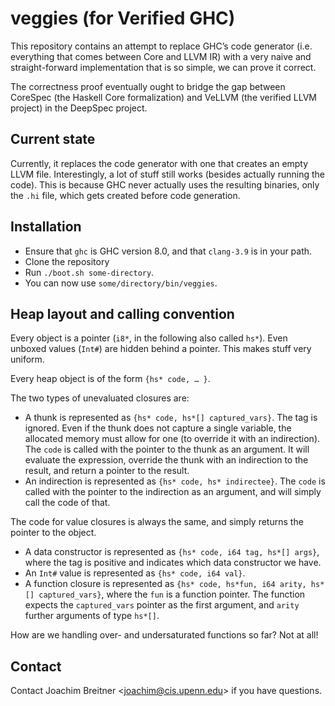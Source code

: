 veggies (for Verified GHC)
==========================

This repository contains an attempt to replace GHC’s code generator (i.e.
everything that comes between Core and LLVM IR) with a very naive and
straight-forward implementation that is so simple, we can prove it correct.

The correctness proof eventually ought to bridge the gap between CoreSpec (the
Haskell Core formalization) and VeLLVM (the verified LLVM project) in the
DeepSpec project.

Current state
-------------

Currently, it replaces the code generator with one that creates an empty LLVM
file. Interestingly, a lot of stuff still works (besides actually running the
code). This is because GHC never actually uses the resulting binaries, only the
`.hi` file, which gets created before code generation.

Installation
------------

 * Ensure that `ghc` is GHC version 8.0, and that `clang-3.9` is in your path.
 * Clone the repository
 * Run `./boot.sh some-directory`.
 * You can now use `some/directory/bin/veggies`.

Heap layout and calling convention
----------------------------------

Every object is a pointer (`i8*`, in the following also called `hs*`). Even unboxed values (`Int#`) are hidden
behind a pointer. This makes stuff very uniform.

Every heap object is of the form `{hs* code, … }`.

The two types of unevaluated closures are:

 * A thunk is represented as `{hs* code, hs*[] captured_vars}`.
   The tag is ignored.
   Even if the thunk does not capture a single variable, the allocated memory must allow for one (to override it with an indirection).
   The `code` is called with the pointer to the thunk as an argument. It will
   evaluate the expression, override the thunk with an indirection to the
   result, and return a pointer to the result.
 * An indirection is represented as `{hs* code, hs* indirectee}`.
   The `code` is called with the pointer to the indirection as an argument, and will simply call the code of that.

The code for value closures is always the same, and simply returns the pointer to the object.

 * A data constructor is represented as `{hs* code, i64 tag, hs*[] args}`, where the
   tag is positive and indicates which data constructor we have.
 * An `Int#` value is represented as `{hs* code, i64 val}`.
 * A function closure is represented as `{hs* code, hs*fun, i64 arity, hs*[] captured_vars}`, where the
   `fun` is a function pointer. The function expects the `captured_vars` pointer as the first argument, and `arity` further arguments of type `hs*[]`.

How are we handling over- and undersaturated functions so far? Not at all!



Contact
-------

Contact Joachim Breitner <<joachim@cis.upenn.edu>> if you have questions.
